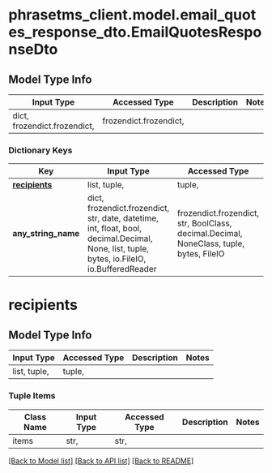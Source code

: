 # phrasetms_client.model.email_quotes_response_dto.EmailQuotesResponseDto

## Model Type Info

| Input Type                   | Accessed Type          | Description | Notes |
| ---------------------------- | ---------------------- | ----------- | ----- |
| dict, frozendict.frozendict, | frozendict.frozendict, |             |

### Dictionary Keys

| Key                           | Input Type                                                                                                                                  | Accessed Type                                                                           | Description                                                        | Notes      |
| ----------------------------- | ------------------------------------------------------------------------------------------------------------------------------------------- | --------------------------------------------------------------------------------------- | ------------------------------------------------------------------ | ---------- |
| **[recipients](#recipients)** | list, tuple,                                                                                                                                | tuple,                                                                                  |                                                                    | [optional] |
| **any_string_name**           | dict, frozendict.frozendict, str, date, datetime, int, float, bool, decimal.Decimal, None, list, tuple, bytes, io.FileIO, io.BufferedReader | frozendict.frozendict, str, BoolClass, decimal.Decimal, NoneClass, tuple, bytes, FileIO | any string name can be used but the value must be the correct type | [optional] |

# recipients

## Model Type Info

| Input Type   | Accessed Type | Description | Notes |
| ------------ | ------------- | ----------- | ----- |
| list, tuple, | tuple,        |             |

### Tuple Items

| Class Name | Input Type | Accessed Type | Description | Notes |
| ---------- | ---------- | ------------- | ----------- | ----- |
| items      | str,       | str,          |             |

[[Back to Model list]](../../README.md#documentation-for-models) [[Back to API list]](../../README.md#documentation-for-api-endpoints) [[Back to README]](../../README.md)
